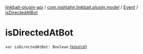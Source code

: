 [linkbait-plugin-api](../../index.md) / [com.nishtahir.linkbait.plugin.model](../index.md) / [Event](index.md) / [isDirectedAtBot](.)

# isDirectedAtBot

`var isDirectedAtBot: Boolean` [(source)](https://gitlab.com/nishtahir/linkbait/tree/master/linkbait-plugin-api/src/main/kotlin//com/nishtahir/linkbait/plugin/model/Event.kt#L27)